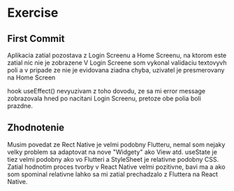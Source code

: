 # Exercise

## First Commit
Aplikacia zatial pozostava z Login Screenu a Home Screenu, na ktorom este zatial nic nie je zobrazene
V Login Screene som vykonal validaciu textovyvh poli a v pripade ze nie je evidovana ziadna chyba, uzivatel je presmerovany na Home Screen

hook useEffect() nevyuzivam z toho dovodu, ze sa mi error message zobrazovala hned po nacitani Login Screenu, pretoze obe polia boli prazdne.

## Zhodnotenie
Musim povedat ze Rect Native je velmi podobny Flutteru, nemal som nejaky velky problem sa adaptovat na nove "Widgety" ako View atd.
useState je tiez velmi podobny ako vo Flutteri a StyleSheet je relativne podobny CSS.
Zatial hodnotim proces tvorby v React Native velmi pozitivne, bavi ma a ako som spominal relativne lahko sa mi zatial prechadzalo z Fluttera na React Native.

